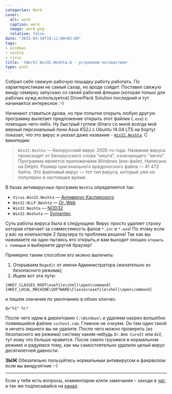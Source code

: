 ```yaml
---
categories: Work
cover:
  alt: work
  caption: work
  image: work.png
  relative: false
date: "2015-03-19T19:11:00+03:00"
tags:
- windows
- neshta
- virus
title: '[Work] Win32.Neshta.A - устраняем последствия'
type: post
---
```


Собрал себе свежую рабочую лошадку работу работать. По характеристикам не самый сахар, но вроде сойдет. Поставил свежую винду семерку запускаю со своей рабочей флешки (которая только для рабочих нужд используется) DriverPack Solution последний и тут начинается интересное :-)

Начинают ставиться дрова, но при попытке открыть любую другую программу вылетает предложение открыть этот файлик (`.exe`) с помощью чего-либо. Ну быстрый гуглеж (благо со мной всегда мой верный персональный пони Asus K52J с Ubuntu 14.04 LTS на борту) показал, что это вирус и указал даже название - [`Win32.Neshta`](https://ru.wikipedia.org/wiki/Neshta). С википедии:

> `Win32.Neshta` — белорусский вирус 2005-го года. Название вируса происходит от белорусского слова "нешта", означающего "нечто". Программа является приложением Windows (exe-файл). Написана на Delphi. Размер оригинального вредоносного файла — 41 472 байта. Это файловый вирус — тот тип вируса, который уже не популярен в настоящее время.

В базах антивирусных программ `Neshta` определяется так:

- `Virus.Win32.Neshta` — [Антивирус Касперского](https://ru.wikipedia.org/wiki/%D0%90%D0%BD%D1%82%D0%B8%D0%B2%D0%B8%D1%80%D1%83%D1%81_%D0%9A%D0%B0%D1%81%D0%BF%D0%B5%D1%80%D1%81%D0%BA%D0%BE%D0%B3%D0%BE)
- `Win32.HLLP.Neshta` — [Dr. Web](https://ru.wikipedia.org/wiki/Dr._Web)
- `Win32.Neshta` — [NOD32](https://ru.wikipedia.org/wiki/NOD32)
- `Win32.Neshuta` — [Symantec](https://ru.wikipedia.org/wiki/Symantec)

Суть работы вируса была в следующем: Вирус просто удаляет строку которая отвечает за совместимость фалов `*.inc` и `*.exe`! По этому если у вас на компьютере 2 браузера то проблема решена! Так как вы нажимаете на один пытаясь его открыть,и вам выходит окошко `открыть с помощью` и выбираете другой браузер!

Примерно таким способом его можно вылечить:

1. Открываем `Regedit` от имени Администратора (желательно из безопасного режима);
2. Ищем вот эти пути:

```reg
[HKEY_CLASSES_ROOT\exefile\shell\open\command]
[HKEY_LOCAL_MACHINE\SOFTWARE\Classes\exefile\shell\open\command]
```

и пишем значения по умолчанию в обоих ключах:

```reg
@="%1" %\*
```

После чего идем в директорию `C:\Windows\` и удаляем нахрен волшебно появившийся файлик `svchost.com`. Главное не очкуем. Он там один такой и ничего лишнего вы не удалите. После чего можно проверить (из безопасного же режима) систему каким-нибудь `Dr.Web CureIt` или `AVZ`, тут кому что больше нравится. После смело грузимся в нормальном режиме и радуемся тому, как мы самостоятельно удалили целый вирус десятилетней давности.

**ЗЫЖ** Обязательно пользуйтесь нормальным антивирусом и фаерволом если вы виндузятник :-)

---
Если у тебя есть вопросы, комментарии и/или замечания – заходи в [чат](https://ttttt.me/jtprogru_chat), а так же подписывайся на [канал](https://ttttt.me/jtprogru_channel).

